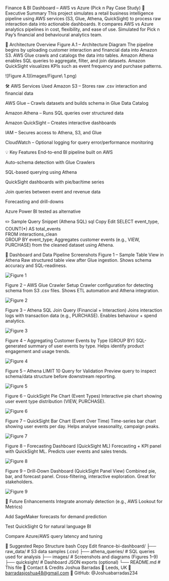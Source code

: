 Finance & BI Dashboard – AWS vs Azure (Pick n Pay Case Study)
📌 Executive Summary
This project simulates a retail business intelligence pipeline using AWS services (S3, Glue, Athena, QuickSight) to process raw interaction data into actionable dashboards. It compares AWS vs Azure analytics pipelines in cost, flexibility, and ease of use. Simulated for Pick n Pay’s financial and behavioural analytics team.

🧠 Architecture Overview
Figure A.1 – Architecture Diagram
The pipeline begins by uploading customer interaction and financial data into Amazon S3.
AWS Glue crawls and catalogs the data into tables.
Amazon Athena enables SQL queries to aggregate, filter, and join datasets.
Amazon QuickSight visualizes KPIs such as event frequency and purchase patterns.

![Figure A.1](images/Figure\ 1.png)

🛠️ AWS Services Used
Amazon S3 – Stores raw .csv interaction and financial data

AWS Glue – Crawls datasets and builds schema in Glue Data Catalog

Amazon Athena – Runs SQL queries over structured data

Amazon QuickSight – Creates interactive dashboards

IAM – Secures access to Athena, S3, and Glue

CloudWatch – Optional logging for query error/performance monitoring

💡 Key Features
End-to-end BI pipeline built on AWS

Auto-schema detection with Glue Crawlers

SQL-based querying using Athena

QuickSight dashboards with pie/bar/time series

Join queries between event and revenue data

Forecasting and drill-downs

Azure Power BI tested as alternative

✏️ Sample Query Snippet (Athena SQL)
sql
Copy
Edit
SELECT event_type, COUNT(*) AS total_events  
FROM interactions_clean  
GROUP BY event_type;
Aggregates customer events (e.g., VIEW, PURCHASE) from the cleaned dataset using Athena.

📸 Dashboard and Data Pipeline Screenshots
Figure 1 – Sample Table View in Athena
Raw structured table view after Glue ingestion. Shows schema accuracy and SQL-readiness.

![Figure 1](images/Figure%201.png)

Figure 2 – AWS Glue Crawler Setup
Crawler configuration for detecting schema from S3 .csv files. Shows ETL automation and Athena integration.

![Figure 2](images/Figure%201.png)

Figure 3 – Athena SQL Join Query (Financial + Interaction)
Joins interaction logs with transaction data (e.g., PURCHASE). Enables behaviour + spend analytics.

![Figure 3](images/Figure%201.png)

Figure 4 – Aggregating Customer Events by Type (GROUP BY)
SQL-generated summary of user events by type. Helps identify product engagement and usage trends.

![Figure 4](images/Figure%201.png)

Figure 5 – Athena LIMIT 10 Query for Validation
Preview query to inspect schema/data structure before downstream reporting.

![Figure 5](images/Figure%201.png)

Figure 6 – QuickSight Pie Chart (Event Types)
Interactive pie chart showing user event type distribution (VIEW, PURCHASE).

![Figure 6](images/Figure%201.png)

Figure 7 – QuickSight Bar Chart (Event Over Time)
Time-series bar chart showing user events per day. Helps analyse seasonality, campaign peaks.

![Figure 7](images/Figure%201.png)

Figure 8 – Forecasting Dashboard (QuickSight ML)
Forecasting + KPI panel with QuickSight ML. Predicts user events and sales trends.

![Figure 8](images/Figure%201.png)

Figure 9 – Drill-Down Dashboard (QuickSight Panel View)
Combined pie, bar, and forecast panel. Cross-filtering, interactive exploration. Great for stakeholders.

![Figure 9](images/Figure%201.png)

🌱 Future Enhancements
Integrate anomaly detection (e.g., AWS Lookout for Metrics)

Add SageMaker forecasts for demand prediction

Test QuickSight Q for natural language BI

Compare Azure/AWS query latency and tuning

📁 Suggested Repo Structure
bash
Copy
Edit
finance-bi-dashboard/
├── raw_data/         # S3 data samples (.csv)
├── athena_queries/   # SQL queries used for analysis
├── images/           # Screenshots and diagrams (Figures 1–9)
├── quicksight/       # Dashboard JSON exports (optional)
└── README.md         # This file
👤 Contact & Credits
Joshua Barradas
📍 Leeds, UK
📧 barradasjoshua48@gmail.com
🔗 GitHub: @Joshuabarradas234
